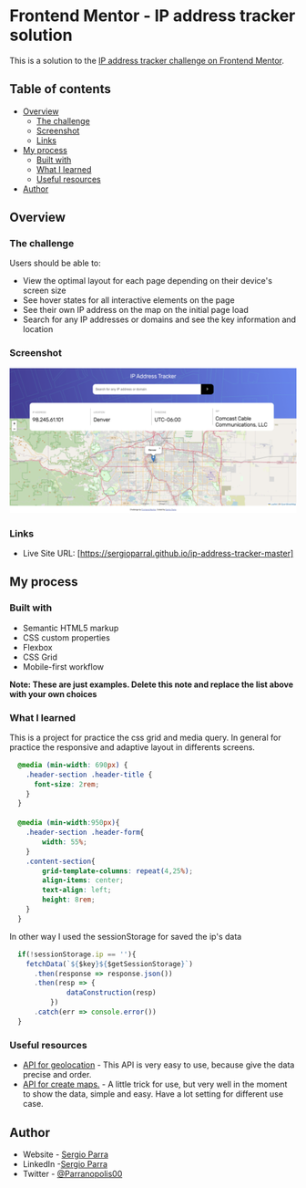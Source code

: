# Frontend Mentor - IP address tracker solution

This is a solution to the [IP address tracker challenge on Frontend Mentor](https://www.frontendmentor.io/challenges/ip-address-tracker-I8-0yYAH0).

## Table of contents

- [Overview](#overview)
  - [The challenge](#the-challenge)
  - [Screenshot](#screenshot)
  - [Links](#links)
- [My process](#my-process)
  - [Built with](#built-with)
  - [What I learned](#what-i-learned)
  - [Useful resources](#useful-resources)
- [Author](#author)

## Overview

### The challenge

Users should be able to:

- View the optimal layout for each page depending on their device's screen size
- See hover states for all interactive elements on the page
- See their own IP address on the map on the initial page load
- Search for any IP addresses or domains and see the key information and location

### Screenshot

![Preview for the IP address tracker coding challenge](./design/desktop-preview.jpg)

### Links

- Live Site URL: [https://sergioparral.github.io/ip-address-tracker-master]

## My process

### Built with

- Semantic HTML5 markup
- CSS custom properties
- Flexbox
- CSS Grid
- Mobile-first workflow

**Note: These are just examples. Delete this note and replace the list above with your own choices**

### What I learned

This is a project for practice the css grid and media query. In general for practice the responsive and adaptive layout in differents screens.

```css
  @media (min-width: 690px) {
    .header-section .header-title {
      font-size: 2rem;
    }
  }

  @media (min-width:950px){
    .header-section .header-form{
        width: 55%;
    }
    .content-section{
        grid-template-columns: repeat(4,25%);
        align-items: center;
        text-align: left;
        height: 8rem;
    }
  }
```

  In other way I used the sessionStorage for saved the ip's data

```javaScript
  if(!sessionStorage.ip == ''){
    fetchData(`${$key}${$getSessionStorage}`)
      .then(response => response.json())
      .then(resp => {
              dataConstruction(resp)
          })
      .catch(err => console.error())
  }
```

### Useful resources
- [API for geolocation](https://geo.ipify.org) - This API is very easy to use, because give the data precise and order.
- [API for create maps.](https://leafletjs.com) - A little trick for use, but very well in the moment to show the data, simple and easy. Have a lot setting for different use case.

## Author

- Website - [Sergio Parra](https://sergioparral.github.io/PortFolio/)
- LinkedIn -[Sergio Parra](https://www.linkedin.com/in/sergioparral/)
- Twitter - [@Parranopolis00](https://twitter.com/Parranopolis00)
